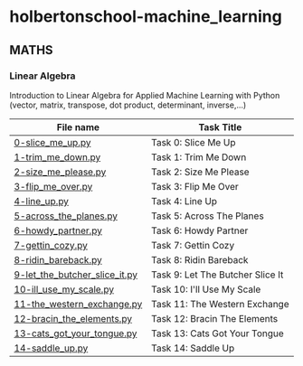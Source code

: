 # holbertonschool-machine_learning

## MATHS

### Linear Algebra
Introduction to Linear Algebra for Applied Machine Learning with Python (vector, matrix, transpose, dot product, determinant, inverse,...)

| File name                                              | Task Title            |
|--------------------------------------------------------|-----------------------|
| [0-slice_me_up.py](math/linear_algebra/0-slice_me_up.py) | Task 0: Slice Me Up   |
| [1-trim_me_down.py]()                                  | Task 1: Trim Me Down  |
| [2-size_me_please.py](chemin/vers/Rapport_Final.pdf)   | Task 2: Size Me Please |
| [3-flip_me_over.py](chemin/vers/README.md)             | Task 3: Flip Me Over  |
| [4-line_up.py](chemin/vers/README.md)                  | Task 4: Line Up       |
| [5-across_the_planes.py](chemin/vers/README.md)        | Task 5: Across The Planes |
| [6-howdy_partner.py](chemin/vers/README.md)            | Task 6: Howdy Partner |
| [7-gettin_cozy.py](chemin/vers/README.md)              | Task 7: Gettin Cozy   |
| [8-ridin_bareback.py](chemin/vers/README.md)           | Task 8: Ridin Bareback |
| [9-let_the_butcher_slice_it.py](chemin/vers/README.md) | Task 9: Let The Butcher Slice It |
| [10-ill_use_my_scale.py](chemin/vers/README.md)        | Task 10: I'll Use My Scale |
| [11-the_western_exchange.py](chemin/vers/README.md)    | Task 11: The Western Exchange |
| [12-bracin_the_elements.py](chemin/vers/README.md)     | Task 12: Bracin The Elements |
| [13-cats_got_your_tongue.py](chemin/vers/README.md)    | Task 13: Cats Got Your Tongue |
| [14-saddle_up.py](chemin/vers/README.md)               | Task 14: Saddle Up    |
